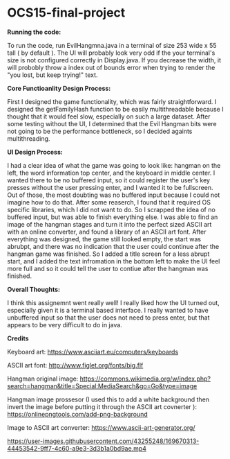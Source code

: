 # OCS15-final-project

**Running the code:**

To run the code, run EvilHangmna.java in a terminal of size 253 wide x 55 tall ( by default ). The UI will probably look very odd if the your terminal's size is not configured correctly in Display.java. If you decrease the width, it will probobly throw a index out of bounds error when trying to render the "you lost, but keep trying!" text.



**Core Functioanlity Design Process:**

First I designed the game functionality, which was fairly straightforward. I designed the getFamilyHash function to be easily multithreadable because I thought that it would feel slow, especially on such a large dataset. After some testing without the UI, I determined that the Evil Hangman bits were not going to be the performance bottleneck, so I decided againts multithreading.



**UI Design Process:**

I had a clear idea of what the game was going to look like: hangman on the left, the word information top center, and the keyboard in middle center. I wanted there to be no buffered input, so it could register the user's key presses without the user pressing enter, and I wanted it to be fullscreen. Out of those, the most doubting was no buffered input because I could not imagine how to do that. After some reaserch, I found that it required OS specific libraries, which I did not want to do. So I scrapped the idea of no buffered input, but was able to finish everything else. I was able to find an image of the hangman stages and turn it into the perfect sized ASCII art with an online converter, and found a library of an ASCII art font. After everything was designed, the game still looked empty, the start was abrubpt, and there was no indication that the user could continue after the hangman game was finished. So I added a title screen for a less abrupt start, and I added the text infromation in the bottom left to make the UI feel more full and so it could tell the user to contiue after the hangman was finished.



**Overall Thoughts:**

I think this assignemnt went really well! I really liked how the UI turned out, especially given it is a terminal based interface. I really wanted to have unbuffered input so that the user does not need to press enter, but that appears to be very difficult to do in java.



**Credits**

Keyboard art: https://www.asciiart.eu/computers/keyboards

ASCII art font: http://www.figlet.org/fonts/big.flf

Hangman original image: https://commons.wikimedia.org/w/index.php?search=hangman&title=Special:MediaSearch&go=Go&type=image

Hangman image prossesor (I used this to add a white background then invert the image before putting it through the ASCII art covnerter ): https://onlinepngtools.com/add-png-background

Image to ASCII art converter: https://www.ascii-art-generator.org/



https://user-images.githubusercontent.com/43255248/169670313-44453542-9ff7-4c60-a9e3-3d3b1a0bd9ae.mp4
